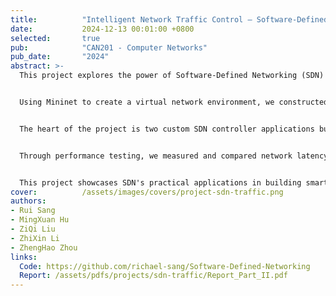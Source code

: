 ```yaml
---
title:          "Intelligent Network Traffic Control – Software-Defined Networking"
date:           2024-12-13 00:01:00 +0800
selected:       true
pub:            "CAN201 - Computer Networks"
pub_date:       "2024"
abstract: >-
  This project explores the power of Software-Defined Networking (SDN) by building an intelligent traffic control system that can dynamically redirect network flows. In modern cloud infrastructure and data centers, the ability to programmatically control how data travels through networks is crucial for optimizing performance, balancing loads, and ensuring service reliability.


  Using Mininet to create a virtual network environment, we constructed a realistic topology with a client, two servers, and an SDN-enabled switch. This setup simulates real-world scenarios where multiple servers handle user requests and traffic needs intelligent routing decisions.


  The heart of the project is two custom SDN controller applications built with the Ryu framework. The first implements standard forwarding where traffic flows directly to its intended destination. The second demonstrates intelligent redirection, where the controller can transparently route traffic to an alternative server based on programmable logic—useful for scenarios like load balancing when one server becomes overloaded, or failover when a primary server goes down.


  Through performance testing, we measured and compared network latency under both modes, revealing the tradeoffs between direct routing and intelligent redirection. The results provide insights into how SDN can optimize network performance while maintaining the flexibility to adapt to changing conditions.


  This project showcases SDN's practical applications in building smarter, more adaptable networks. Beyond the technical implementation, it demonstrates understanding of how network architecture decisions impact user experience and system reliability—knowledge directly applicable to designing modern cloud services and distributed systems.
cover:          /assets/images/covers/project-sdn-traffic.png
authors:
- Rui Sang
- MingXuan Hu
- ZiQi Liu
- ZhiXin Li
- ZhengHao Zhou
links:
  Code: https://github.com/richael-sang/Software-Defined-Networking
  Report: /assets/pdfs/projects/sdn-traffic/Report_Part_II.pdf
---
```


